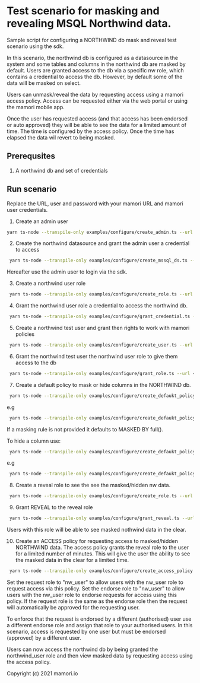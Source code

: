 # Test scenario for masking and revealing MSQL Northwind data.

Sample script for configuring a NORTHWIND db mask and reveal test scenario using the sdk.

In this scenario, the northwind db is configured as a datasource in the system and some tables and columns in the northwind db are masked by default. 
Users are granted access to the db via a specific nw role, which contains a credential to access the db. 
However, by default some of the data will be masked on select.

Users can unmask/reveal the data by requesting access using a mamori access policy. Access can be requested either via the
web portal or using the mamori mobile app. 

Once the user has requested access (and that access has been endorsed or auto approved) they will be able to see the data 
for a limited amount of time. The time is configured by the access policy. Once the time has elapsed the data wil revert to
being masked.

## Prerequsites
1. A northwind db and set of credentials

## Run scenario

Replace the URL, user and password with your mamori URL and mamori user credentials.

1. Create an admin user
```sh
yarn ts-node --transpile-only examples/configure/create_admin.ts --url <url> <user> <password> <admin user> <admin password>
```
2. Create the northwind datasource and grant the admin user a credential to access
```sh
 yarn ts-node --transpile-only examples/configure/create_mssql_ds.ts --url <url> <admin user> <admin password> <ds name> <ds host> <ds user> <ds pwd> <default db>
```
Hereafter use the admin user to login via the sdk.


3. Create a northwind user role
```sh
 yarn ts-node --transpile-only examples/configure/create_role.ts --url <url> <admin user> <admin password> <role name>  <-- e.g northwind_user
```
4. Grant the northwind user role a credential to access the northwind db.
```sh
 yarn ts-node --transpile-only examples/configure/grant_credential.ts --url <url> <admin user> <admin password> <role> <ds name> <ds host> <db user> <db pwd>
```
5. Create a northwind test user and grant then rights to work with mamori policies
```sh
 yarn ts-node --transpile-only examples/configure/create_user.ts --url <url> <admin user> <admin password> <user> <password>
```
6. Grant the northwind test user the northwind user role to give them access to the db
```sh
 yarn ts-node --transpile-only examples/configure/grant_role.ts --url <url> <admin user> <admin password> <grantee> <role to grant> <-- e.g northwind_user
```
7. Create a default policy to mask or hide columns in the NORTHWIND db.
```sh
 yarn ts-node --transpile-only examples/configure/create_defaukt_policy.ts --url <url> <admin user> <admin password> <ds> <db> <schema> <table> <column> [masking rule]
```
e.g 
```sh
 yarn ts-node --transpile-only examples/configure/create_defaukt_policy.ts --url <url> <admin user> <admin password> <ds> Northwind dbo Customers Address
```
If a masking rule is not provided it defaults to MASKED BY full().
 
To hide a column use:
```sh
 yarn ts-node --transpile-only examples/configure/create_defaukt_policy.ts --url <url> <admin user> <admin password> <ds> <db> <schema> <table> <column> HIDDEN
```
e.g
```sh
 yarn ts-node --transpile-only examples/configure/create_defaukt_policy.ts --url <url> <admin user> <admin password> <ds> Northwind dbo Customers Phone HIDDEN
```
8. Create a reveal role  to see the see the masked/hidden nw data.
```sh
 yarn ts-node --transpile-only examples/configure/create_role.ts --url <url> <admin user> <admin password> <role name> <-- e.g nw_access
```
9. Grant REVEAL to the reveal role 
```sh
 yarn ts-node --transpile-only examples/configure/grant_reveal.ts --url <url> <admin user> <admin password> <ds> <db> <schema> <table> <column> <reveal role> <-- e.g nw_access
```
Users with this role will be able to see masked nothwind data in the clear.

10. Create an ACCESS policy for requesting access to  masked/hidden NORTHWIND data.
The access policy grants the reveal role to the user for a limited number of minutes. This will give the user the ability to see the masked data
in the clear for a limited time.
```sh
 yarn ts-node --transpile-only examples/configure/create_access_policy.ts --url <url> <admin user> <admin password> <policy name> <request role> <endorse role> <minutes>
```
Set the request role to "nw_user" to allow users with the nw_user role to request access via this policy.
Set the endorse role to "nw_user" to allow users with the nw_user role to endorse requests for access using this policy.
If  the request role is the same as the endorse role then the request will automatically be approved for the requesting user. 

To enforce that the request is endorsed by a different (authorised) user use a different endorse role and assign that role to
your authorised users. In this scenario, access is requested by one user but must be endorsed (approved) by a different user.

Users can now access the northwind db by being granted the northwind_user role and then view masked data by requesting access using the access policy.

Copyright (c) 2021 mamori.io
